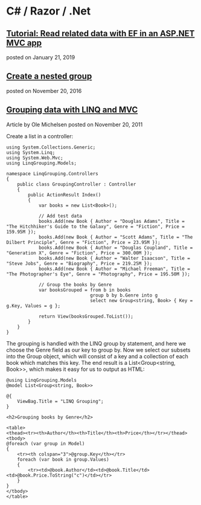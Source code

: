 # C\# / Razor / .Net

## [Tutorial: Read related data with EF in an ASP.NET MVC app](https://docs.microsoft.com/en-us/aspnet/mvc/overview/getting-started/getting-started-with-ef-using-mvc/reading-related-data-with-the-entity-framework-in-an-asp-net-mvc-application)  
  posted on January 21, 2019  

## [Create a nested group](https://docs.microsoft.com/en-us/dotnet/csharp/linq/create-a-nested-group)  
  posted on November 20, 2016

## [Grouping data with LINQ and MVC](https://ole.michelsen.dk/blog/grouping-data-with-linq-and-mvc.html)  
  Article by Ole Michelsen posted on November 20, 2011  
  
  Create a list in a controller:  
  
  ```
  using System.Collections.Generic;
  using System.Linq;
  using System.Web.Mvc;
  using LinqGrouping.Models;
  
  namespace LinqGrouping.Controllers
  {
      public class GroupingController : Controller
      {
          public ActionResult Index()
          {
              var books = new List<Book>();
  
              // Add test data
              books.Add(new Book { Author = "Douglas Adams", Title = "The Hitchhiker's Guide to the Galaxy", Genre = "Fiction", Price = 159.95M });
              books.Add(new Book { Author = "Scott Adams", Title = "The Dilbert Principle", Genre = "Fiction", Price = 23.95M });
              books.Add(new Book { Author = "Douglas Coupland", Title = "Generation X", Genre = "Fiction", Price = 300.00M });
              books.Add(new Book { Author = "Walter Isaacson", Title = "Steve Jobs", Genre = "Biography", Price = 219.25M });
              books.Add(new Book { Author = "Michael Freeman", Title = "The Photographer's Eye", Genre = "Photography", Price = 195.50M });
  
              // Group the books by Genre
              var booksGrouped = from b in books
                                 group b by b.Genre into g
                                 select new Group<string, Book> { Key = g.Key, Values = g };
  
              return View(booksGrouped.ToList());
          }
      }
  }
  ```  
  
  
  The grouping is handled with the LINQ group by statement, and here we choose the Genre field as our key to group by. Now we select our subsets into the Group object, which will consist of a key and a collection of each book which matches this key. The end result is a List<Group<string, Book>>, which makes it easy for us to output as HTML:  
  ```
  @using LinqGrouping.Models
  @model List<Group<string, Book>>
  
  @{
      ViewBag.Title = "LINQ Grouping";
  }
  
  <h2>Grouping books by Genre</h2>
  
  <table>
  <thead><tr><th>Author</th><th>Title</th><th>Price</th></tr></thead>
  <tbody>
  @foreach (var group in Model)
  {
      <tr><th colspan="3">@group.Key</th></tr>
      foreach (var book in group.Values)
      {
          <tr><td>@book.Author</td><td>@book.Title</td><td>@book.Price.ToString("c")</td></tr>
      }
  }
  </tbody>
  </table>
  ```  
  
